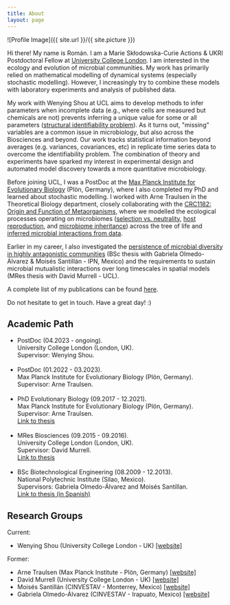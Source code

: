 ```yaml
---
title: About
layout: page
---
```

![Profile Image]({{ site.url }}/{{ site.picture }})

<p>Hi there! My name is Román. I am a Marie Skłodowska-Curie Actions & UKRI Postdoctoral Fellow at <a href="https://www.ucl.ac.uk/biosciences/gee/ucl-centre-lifes-origins-and-evolution">University College London</a>. I am interested in the ecology and evolution of microbial communities. My work has primarily relied on mathematical modelling of dynamical systems (especially stochastic modelling). However, I increasingly try to combine these models with laboratory experiments and analysis of published data.</p> 

<p>My work with Wenying Shou at UCL aims to develop methods to infer parameters when incomplete data (e.g., where cells are measured but chemicals are not) prevents inferring a unique value for some or all parameters (<a href="https://en.wikipedia.org/wiki/Structural_identifiability">structural identifiability problem</a>). As it turns out, "missing" variables are a common issue in microbiology, but also across the Biosciences and beyond. Our work tracks statistical information beyond averages (e.g. variances, covariances, etc) in replicate time series data to overcome the identifiability problem. The combination of theory and experiments have sparked my interest in experimental design and automated model discovery towards a more quantitative microbiology.</p>

<p>Before joining UCL, I was a PostDoc at the <a href="https://www.evolbio.mpg.de">Max Planck Institute for Evolutionary Biology</a> (Plön, Germany), where I also completed my PhD and learned about stochastic modelling. I worked with Arne Traulsen in the Theoretical Biology department, closely collaborating with the <a href="https://www.metaorganism-research.com">CRC1182: Origin and Function of Metaorganisms</a>, where we modelled the ecological processes operating on microbiomes (<a href="https://doi.org/10.1098/rsif.2021.0717">selection vs. neutrality</a>, <a href="https://doi.org/10.1371/journal.pcbi.1008392">host reproduction</a>, and <a href="https://doi.org/10.1186/s12862-022-02029-2">microbiome inheritance</a>) across the tree of life and <a href="https://doi.org/10.1371/journal.pbio.3002913">inferred microbial interactions from data</a>.</p> 

<p>Earlier in my career, I also investigated the <a href="https://doi.org/10.3389/fmicb.2015.00489">persistence of microbial diversity in highly antagonistic communities</a> (BSc thesis with Gabriela Olmedo-Álvarez & Moisés Santillán - IPN, Mexico) and the requirements to sustain microbial mutualistic interactions over long timescales in spatial models (MRes thesis with David Murrell - UCL).</p> 

<p>A complete list of my publications can be found <a href="https://scholar.google.com/citations?user=TyfoFisAAAAJ&hl=en">here</a>.</p> 

<p>Do not hesitate to get in touch. Have a great day! :)</p>

<h2>Academic Path</h2>

<ul class="skill-list">
	<li>PostDoc (04.2023 - ongoing).<br>University College London (London, UK).<br>Supervisor: Wenying Shou.</li><br>
	<li>PostDoc (01.2022 - 03.2023).<br>Max Planck Institute for Evolutionary Biology (Plön, Germany).<br>Supervisor: Arne Traulsen.</li><br>
	<li>PhD Evolutionary Biology (09.2017 - 12.2021).<br>Max Planck Institute for Evolutionary Biology (Plön, Germany).<br>Supervisor: Arne Traulsen.<br><a href="https://hdl.handle.net/21.11116/0000-000B-34D5-A">Link to thesis</a></li><br>
	<li>MRes Biosciences (09.2015 - 09.2016).<br>University College London (London, UK).<br>Supervisor: David Murrell.<br><a href="https://github.com/romanzapien/mres_thesis/blob/main/MResThesis_RomanZapienCampos.pdf">Link to thesis</a></li><br>
	<li>BSc Biotechnological Engineering (08.2009 - 12.2013).<br>National Polytechnic Institute (Silao, Mexico).<br>Supervisors: Gabriela Olmedo-Álvarez and Moisés Santillan.<br><a href="https://github.com/romanzapien/bsc_thesis/blob/main/BScThesis_RomanZapienCampos.pdf">Link to thesis (in Spanish)</a></li>
</ul>

<h2>Research Groups</h2>

Current:
<ul>
	<li>Wenying Shou (University College London - UK) <a href="https://shoulab.wixsite.com/main">[website]</a></li>
</ul>

Former:
<ul>
	<li>Arne Traulsen (Max Planck Institute - Plön, Germany) <a href="http://web.evolbio.mpg.de/~traulsen/">[website]</a></li>
	<li>David Murrell (University College London - UK) <a href="http://www.homepages.ucl.ac.uk/~ucbtdjm/Site/Home.html">[website]</a></li>
	<li>Moisés Santillán (CINVESTAV - Monterrey, Mexico) <a href="http://www.monterrey.cinvestav.mx/msantillan/">[website]</a></li>
	<li>Gabriela Olmedo-Álvarez (CINVESTAV - Irapuato, Mexico) <a href="https://ira.cinvestav.mx/ingenieriagenetica/dra-gabriela-olmedo-alvarez/laboratorio-de-biologia-molecular-y-ecologia-microbiana/">[website]</a></li>
</ul>
